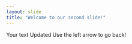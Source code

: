 ```yaml
---
layout: slide
title: "Welcome to our second slide!"
---
```

Your text Updated
Use the left arrow to go back!
